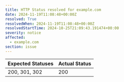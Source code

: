 ```yaml
---
title: HTTP Status resolved for example.com
date: 2024-11-19T11:08:48+00:00Z
resolved: True
resolvedWhen: 2024-11-19T11:08:48+00:00Z
resolvedStartTime: 2024-10-25T21:09:43.191474+00:00
severity: notice
affected:
  - example.com
section: issue
---
```


| Expected Statuses | Actual Status  |
|-------------------|----------------|
| 200, 301, 302 | 200 |
